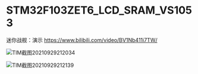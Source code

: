 # STM32F103ZET6_LCD_SRAM_VS1053
迷你战舰：演示 https://www.bilibili.com/video/BV1Nb411i7TW/

![TIM截图20210929212034](https://user-images.githubusercontent.com/23308519/135276997-c0e07fcb-5e12-4057-b2f7-3cb59a786b15.jpg)


![TIM截图20210929212139](https://user-images.githubusercontent.com/23308519/135277002-f8213597-bb02-48ce-b124-505613dd6a41.jpg)
